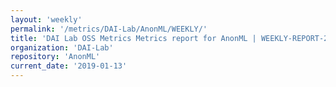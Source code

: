 ```yaml
---
layout: 'weekly'
permalink: '/metrics/DAI-Lab/AnonML/WEEKLY/'
title: 'DAI Lab OSS Metrics Metrics report for AnonML | WEEKLY-REPORT-2019-01-13'
organization: 'DAI-Lab'
repository: 'AnonML'
current_date: '2019-01-13'
---
```


